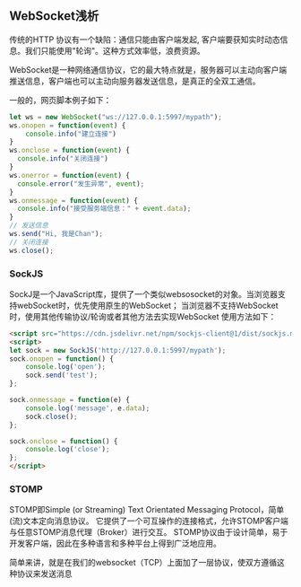 ## WebSocket浅析
传统的HTTP 协议有一个缺陷：通信只能由客户端发起, 客户端要获知实时动态信息。我们只能使用"轮询"。这种方式效率低，浪费资源。

WebSocket是一种网络通信协议，它的最大特点就是，服务器可以主动向客户端推送信息，客户端也可以主动向服务器发送信息，是真正的全双工通信。

一般的，网页脚本例子如下：
```javascript
let ws = new WebSocket("ws://127.0.0.1:5997/mypath");
ws.onopen = function(event) {
    console.info("建立连接")
}
ws.onclose = function(event) {
  console.info("关闭连接")
}
ws.onerror = function(event) {
  console.error("发生异常", event);
}
ws.onmessage = function(event) {
  console.info("接受服务端信息：" + event.data);
}
// 发送信息
ws.send("Hi, 我是Chan");
// 关闭连接
ws.close();
```

### SockJS
SockJ是一个JavaScript库，提供了一个类似websosocket的对象。当浏览器支持webSocket时，优先使用原生的WebSocket；
当浏览器不支持WebSocket时，使用其他传输协议/轮询或者其他方法去实现WebSocket
使用方法如下：
```html
<script src="https://cdn.jsdelivr.net/npm/sockjs-client@1/dist/sockjs.min.js"></script>
<script>
let sock = new SockJS('http://127.0.0.1:5997/mypath');
sock.onopen = function() {
    console.log('open');
    sock.send('test');
};

sock.onmessage = function(e) {
    console.log('message', e.data);
    sock.close();
};

sock.onclose = function() {
    console.log('close');
};
</script>
```

### STOMP
STOMP即Simple (or Streaming) Text Orientated Messaging Protocol，简单(流)文本定向消息协议。
它提供了一个可互操作的连接格式，允许STOMP客户端与任意STOMP消息代理（Broker）进行交互。
STOMP协议由于设计简单，易于开发客户端，因此在多种语言和多种平台上得到广泛地应用。

简单来讲，就是在我们的websocket（TCP）上面加了一层协议，使双方遵循这种协议来发送消息
